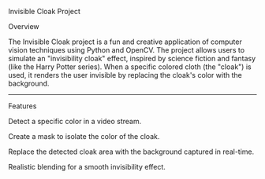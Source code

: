 Invisible Cloak Project

Overview

The Invisible Cloak project is a fun and creative application of computer vision techniques using Python and OpenCV. The project allows users to simulate an "invisibility cloak" effect, inspired by science fiction and fantasy (like the Harry Potter series). When a specific colored cloth (the "cloak") is used, it renders the user invisible by replacing the cloak's color with the background.


---

Features

Detect a specific color in a video stream.

Create a mask to isolate the color of the cloak.

Replace the detected cloak area with the background captured in real-time.

Realistic blending for a smooth invisibility effect.
